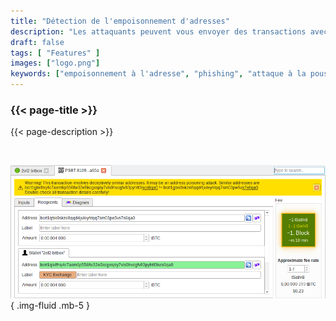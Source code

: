 ```yaml
---
title: "Détection de l'empoisonnement d'adresses"
description: "Les attaquants peuvent vous envoyer des transactions avec des adresses similaires à la vôtre. Bitcoin Safe vous avertira si cela se produit"
draft: false
tags: [ "Features" ]
images: ["logo.png"]
keywords: ["empoisonnement à l'adresse", "phishing", "attaque à la poussière", "protection des portefeuilles"]
---
```


### {{< page-title >}} 
{{< page-description >}} 

<br>



![](logo.png)
{ .img-fluid .mb-5 }